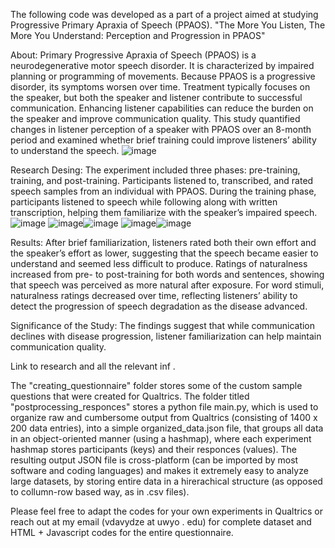 The following code was developed as a part of a project aimed at studying Progressive Primary Apraxia of Speech (PPAOS).
"The More You Listen, The More You Understand: Perception and Progression in PPAOS"


About:
Primary Progressive Apraxia of Speech (PPAOS) is a neurodegenerative motor speech disorder. It is characterized by impaired planning or programming of movements. Because PPAOS is a progressive disorder, its symptoms worsen over time. Treatment typically focuses on the speaker, but both the speaker and listener contribute to successful communication. Enhancing listener capabilities can reduce the burden on the speaker and improve communication quality. This study quantified changes in listener perception of a speaker with PPAOS over an 8-month period and examined whether brief training could improve listeners’ ability to understand the speech.
![image](https://github.com/user-attachments/assets/8411aae9-24fa-4e5d-b711-5d6b4e8715ed)



Research Desing:
The experiment included three phases: pre-training, training, and post-training.
Participants listened to, transcribed, and rated speech samples from an individual with PPAOS.
During the training phase, participants listened to speech while following along with written transcription, helping them familiarize with the speaker’s impaired speech.
![image](https://github.com/user-attachments/assets/8821eecf-1b21-4a57-b13c-8262b590a75c)
![image](https://github.com/user-attachments/assets/51d2dffd-79b9-4f0c-a4b5-bb5a82721b08)![image](https://github.com/user-attachments/assets/7704b6a5-e3d6-4627-b34c-ee0343daa86d)
![image](https://github.com/user-attachments/assets/223029e6-3311-4460-b774-66b0926fe264)![image](https://github.com/user-attachments/assets/d16ef467-7c7d-410f-bab4-7a67299bf9c5)





Results:
After brief familiarization, listeners rated both their own effort and the speaker’s effort as lower, suggesting that the speech became easier to understand and seemed less difficult to produce.
Ratings of naturalness increased from pre- to post-training for both words and sentences, showing that speech was perceived as more natural after exposure.
For word stimuli, naturalness ratings decreased over time, reflecting listeners’ ability to detect the progression of speech degradation as the disease advanced.


Significance of the Study:
The findings suggest that while communication declines with disease progression, listener familiarization can help maintain communication quality.




Link to research and all the relevant inf .




The "creating_questionnaire" folder stores some of the custom sample questions that were created for Qualtrics.
The folder titled "postprocessing_responces" stores a python file main.py, which is used to organize raw and cumbersome output from Qualtrics (consisting of 1400 x 200 data entries), into a simple organized_data.json file, that groups  all data in an object-oriented manner (using a hashmap), where each experiment hashmap stores participants (keys) and their responces (values). The resulting output JSON file is cross-platform (can be imported by most software and coding languages) and makes it extremely easy to analyze large datasets, by storing entire data in a hirerachical structure (as opposed to collumn-row based way, as in .csv files).

Please feel free to adapt the codes for your own experiments in Qualtrics or reach out at my email (vdavydze at uwyo . edu) for complete dataset and HTML + Javascript codes for the entire questionnaire. 
